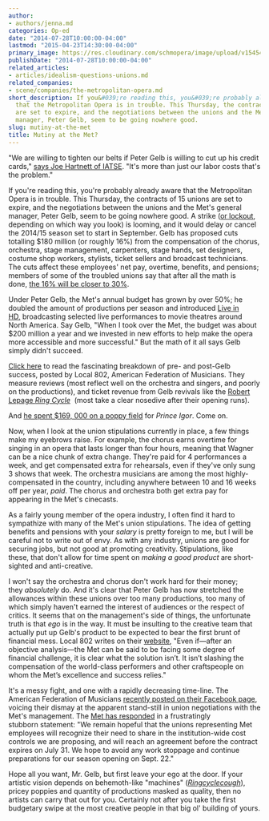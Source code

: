 ```yaml
---
author:
- authors/jenna.md
categories: Op-ed
date: "2014-07-28T10:00:00-04:00"
lastmod: "2015-04-23T14:30:00-04:00"
primary_image: https://res.cloudinary.com/schmopera/image/upload/v1545409169/media/webhook-uploads/1429813717099/Met.jpg.jpg
publishDate: "2014-07-28T10:00:00-04:00"
related_articles:
- articles/idealism-questions-unions.md
related_companies:
- scene/companies/the-metropolitan-opera.md
short_description: If you&#039;re reading this, you&#039;re probably already aware
  that the Metropolitan Opera is in trouble. This Thursday, the contracts of 15 unions
  are set to expire, and the negotiations between the unions and the Met&#039;s general
  manager, Peter Gelb, seem to be going nowhere good.
slug: mutiny-at-the-met
title: Mutiny at the Met?
---
```


"We are willing to tighten our belts if Peter Gelb is willing to cut up his credit cards," [says Joe Hartnett of IATSE](http://www.burlington-record.com/burlington-sports/ci_26215053/lockout-looms-met-contracts-set-expire). "It's more than just our labor costs that's the problem."

If you're reading this, you're probably already aware that the Metropolitan Opera is in trouble. This Thursday, the contracts of 15 unions are set to expire, and the negotiations between the unions and the Met's general manager, Peter Gelb, seem to be going nowhere good. A strike ([or lockout](http://online.wsj.com/articles/the-future-of-opera-1405641354), depending on which way you look) is looming, and it would delay or cancel the 2014/15 season set to start in September. Gelb has proposed cuts totalling $180 million (or roughly 16%) from the compensation of the chorus, orchestra, stage management, carpenters, stage hands, set designers, costume shop workers, stylists, ticket sellers and broadcast technicians. The cuts affect these employees' net pay, overtime, benefits, and pensions; members of some of the troubled unions say that after all the math is done, [the 16% will be closer to 30%](http://www.amny.com/news/metropolitan-opera-contract-negotiations-with-unions-drag-on-1.8859772).

Under Peter Gelb, the Met's annual budget has grown by over 50%; he doubled the amount of productions per season and introduced [Live in HD,](http://www.metopera.org/metopera/liveinhd/live-in-hd-2014-15-season) broadcasting selected live performances to movie theatres around North America. Say Gelb, "When I took over the Met, the budget was about $200 million a year and we invested in new efforts to help make the opera more accessible and more successful." But the math of it all says Gelb simply didn't succeed. 

[Click here](http://www.local802afm.org/MetMusicians/2014-07-25_802-Presentation_Gelb.pdf) to read the fascinating breakdown of pre- and post-Gelb success, posted by Local 802, American Federation of Musicians. They measure reviews (most reflect well on the orchestra and singers, and poorly on the productions), and ticket revenue from Gelb revivals like the [Robert Lepage _Ring Cycle_](http://ringcycle.metoperafamily.org/)  (most take a clear nosedive after their opening runs).

And [he spent $169, 000 on a poppy field](http://peoplesworld.org/metropolitan-opera-unions-say-they-are-being-forced-to-strike/) for _Prince Igor_. Come on.

Now, when I look at the union stipulations currently in place, a few things make my eyebrows raise. For example, the chorus earns overtime for singing in an opera that lasts longer than four hours, meaning that Wagner can be a nice chunk of extra change. They're paid for 4 performances a week, and get compensated extra for rehearsals, even if they've only sung 3 shows that week. The orchestra musicians are among the most highly-compensated in the country, including anywhere between 10 and 16 weeks off per year, _paid_. The chorus and orchestra both get extra pay for appearing in the Met's cinecasts.

As a fairly young member of the opera industry, I often find it hard to sympathize with many of the Met's union stipulations. The idea of getting benefits and pensions with your _salary_ is pretty foreign to me, but I will be careful not to write out of envy. As with any industry, unions are good for securing jobs, but not good at promoting creativity. Stipulations, like these, that don't allow for time spent on _making a good product_ are short-sighted and anti-creative.

I won't say the orchestra and chorus don't work hard for their money; they _absolutely_ do. And it's clear that Peter Gelb has now stretched the allowances within these unions over too many productions, too many of which simply haven't earned the interest of audiences or the respect of critics. It seems that on the management's side of things, the unfortunate truth is that _ego_ is in the way. It must be insulting to the creative team that actually put up Gelb's product to be expected to bear the first brunt of financial mess. Local 802 writes on their [website](http://www.local802afm.org/metorchestra/), "Even if—after an objective analysis—the Met can be said to be facing some degree of financial challenge, it is clear what the solution isn’t. It isn’t slashing the compensation of the world-class performers and other craftspeople on whom the Met’s excellence and success relies."

It's a messy fight, and one with a rapidly decreasing time-line. The American Federation of Musicians [recently posted on their Facebook page](https://www.facebook.com/schmopera/posts/296341313871750), voicing their dismay at the apparent stand-still in union negotiations with the Met's management. The [Met has responded](http://www.broadwayworld.com/article/Metropolitan-Opera-General-Manager-Peter-Gelb-Threatens-Lockout-and-Cancellation-of-Season-20140723#.U9KEwIBdXm4) in a frustratingly stubborn statement: "We remain hopeful that the unions representing Met employees will recognize their need to share in the institution-wide cost controls we are proposing, and will reach an agreement before the contract expires on July 31\. We hope to avoid any work stoppage and continue preparations for our season opening on Sept. 22."

Hope all you want, Mr. Gelb, but first leave your ego at the door. If your artistic vision depends on behemoth-like "machines" ([*Ringcyclecough*](https://www.youtube.com/watch?v=4R_kcWP0_SE)), pricey poppies and quantity of productions masked as quality, then no artists can carry that out for you. Certainly not after you take the first budgetary swipe at the most creative people in that big ol' building of yours.
